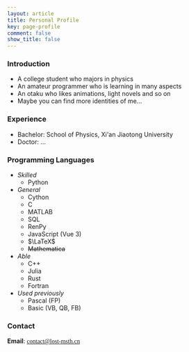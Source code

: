 ```yaml
---
layout: article
title: Personal Profile
key: page-profile
comment: false
show_title: false
---
```


### Introduction

- A college student who majors in physics
- An amateur programmer who is learning in many aspects
- An otaku who likes animations, light novels and so on
- Maybe you can find more identities of me...

### Experience

- Bachelor: School of Physics, Xi'an Jiaotong University
- Doctor: ... <!-- International Center for Quantum Materials, Peking University -->

### Programming Languages

- *Skilled*
  - Python
- *General*
  - Cython
  - C
  - MATLAB
  - SQL
  - RenPy
  - JavaScript (Vue 3)
  - $\LaTeX$
  - ~~Mathematica~~
- *Able*
  - C++
  - Julia
  - Rust
  - Fortran
- *Used previously*
  - Pascal (FP)
  - Basic (VB, QB, FB)

### Contact

**Email**: <font face="Consolas">contact@lost-msth.cn</font>
